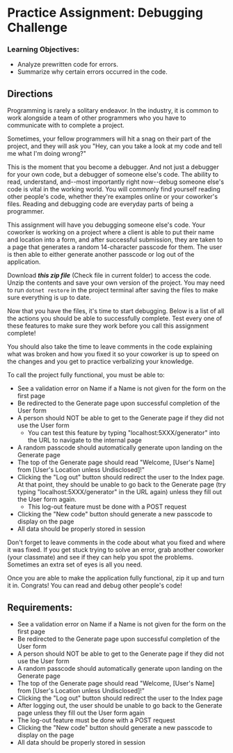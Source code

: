 # Practice Assignment: Debugging Challenge

### Learning Objectives:

- Analyze prewritten code for errors.
- Summarize why certain errors occurred in the code.

## Directions
Programming is rarely a solitary endeavor. In the industry, it is common to work alongside a team of other programmers who you have to communicate with to complete a project.

Sometimes, your fellow programmers will hit a snag on their part of the project, and they will ask you "Hey, can you take a look at my code and tell me what I'm doing wrong?"

This is the moment that you become a debugger. And not just a debugger for your own code, but a debugger of someone else's code. The ability to read, understand, and--most importantly right now--debug someone else's code is vital in the working world. You will commonly find yourself reading other people's code, whether they're examples online or your coworker's files. Reading and debugging code are everyday parts of being a programmer.

This assignment will have you debugging someone else's code. Your coworker is working on a project where a client is able to put their name and location into a form, and after successful submission, they are taken to a page that generates a random 14-character passcode for them. The user is then able to either generate another passcode or log out of the application.

Download ***this zip file*** (Check file in current folder) to access the code. Unzip the contents and save your own version of the project. You may need to run `dotnet restore` in the project terminal after saving the files to make sure everything is up to date.

Now that you have the files, it's time to start debugging. Below is a list of all the actions you should be able to successfully complete. Test every one of these features to make sure they work before you call this assignment complete!

You should also take the time to leave comments in the code explaining what was broken and how you fixed it so your coworker is up to speed on the changes and you get to practice verbalizing your knowledge.

To call the project fully functional, you must be able to:

- See a validation error on Name if a Name is not given for the form on the first page
- Be redirected to the Generate page upon successful completion of the User form
- A person should NOT be able to get to the Generate page if they did not use the User form
    - You can test this feature by typing "localhost:5XXX/generator" into the URL to navigate to the internal page
- A random passcode should automatically generate upon landing on the Generate page
- The top of the Generate page should read "Welcome, [User's Name] from [User's Location unless Undisclosed]!"
- Clicking the "Log out" button should redirect the user to the Index page. At that point, they should be unable to go back to the Generate page (try typing "localhost:5XXX/generator" in the URL again) unless they fill out the User form again.
    - This log-out feature must be done with a POST request
- Clicking the "New code" button should generate a new passcode to display on the page
- All data should be properly stored in session

Don't forget to leave comments in the code about what you fixed and where it was fixed. If you get stuck trying to solve an error, grab another coworker (your classmate) and see if they can help you spot the problems. Sometimes an extra set of eyes is all you need.

Once you are able to make the application fully functional, zip it up and turn it in. Congrats! You can read and debug other people's code!

## Requirements:

- See a validation error on Name if a Name is not given for the form on the first page
- Be redirected to the Generate page upon successful completion of the User form
- A person should NOT be able to get to the Generate page if they did not use the User form
- A random passcode should automatically generate upon landing on the Generate page
- The top of the Generate page should read "Welcome, [User's Name] from [User's Location unless Undisclosed]!"
- Clicking the "Log out" button should redirect the user to the Index page
- After logging out, the user should be unable to go back to the Generate page unless they fill out the User form again
- The log-out feature must be done with a POST request
- Clicking the "New code" button should generate a new passcode to display on the page
- All data should be properly stored in session
